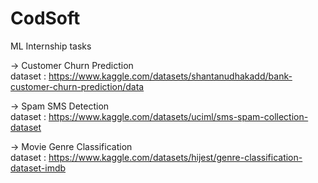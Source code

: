# CodSoft
ML Internship tasks 

-> Customer Churn Prediction <br />
        dataset : https://www.kaggle.com/datasets/shantanudhakadd/bank-customer-churn-prediction/data
    

-> Spam SMS Detection <br />
        dataset : https://www.kaggle.com/datasets/uciml/sms-spam-collection-dataset

-> Movie Genre Classification <br />
        dataset : https://www.kaggle.com/datasets/hijest/genre-classification-dataset-imdb
